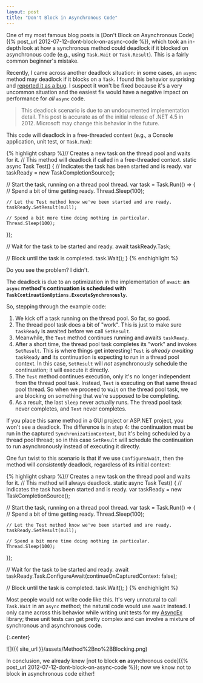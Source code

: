 ```yaml
---
layout: post
title: "Don't Block in Asynchronous Code"
---
```

One of my most famous blog posts is [Don't Block on Asynchronous Code]({% post_url 2012-07-12-dont-block-on-async-code %}), which took an in-depth look at how a synchronous method could deadlock if it blocked on asynchronous code (e.g., using `Task.Wait` or `Task.Result`). This is a fairly common beginner's mistake.



Recently, I came across another deadlock situation: in some cases, an `async` method may deadlock if it blocks on a `Task`. I found this behavior surprising and [reported it as a bug](https://connect.microsoft.com/VisualStudio/feedback/details/769322/waiting-on-task-can-deadlock-in-free-threaded-context). I suspect it won't be fixed because it's a very uncommon situation and the easiest fix would have a negative impact on performance for _all_ `async` code.



> This deadlock scenario is due to an undocumented implementation detail. This post is accurate as of the initial release of .NET 4.5 in 2012. Microsoft may change this behavior in the future.


This code will deadlock in a free-threaded context (e.g., a Console application, unit test, or `Task.Run`):



{% highlight csharp %}// Creates a new task on the thread pool and waits for it.
// This method will deadlock if called in a free-threaded context.
static async Task Test()
{
  // Indicates the task has been started and is ready.
  var taskReady = new TaskCompletionSource<object>();

  // Start the task, running on a thread pool thread.
  var task = Task.Run(() =>
  {
    // Spend a bit of time getting ready.
    Thread.Sleep(100);

    // Let the Test method know we've been started and are ready.
    taskReady.SetResult(null);

    // Spend a bit more time doing nothing in particular.
    Thread.Sleep(100);
  });

  // Wait for the task to be started and ready.
  await taskReady.Task;

  // Block until the task is completed.
  task.Wait();
}
{% endhighlight %}

Do you see the problem? I didn't.



The deadlock is due to an optimization in the implementation of `await`: **an `async` method's continuation is scheduled with `TaskContinuationOptions.ExecuteSynchronously`**.



So, stepping through the example code:



1. We kick off a task running on the thread pool. So far, so good.
1. The thread pool task does a bit of "work". This is just to make sure `taskReady` is awaited before we call `SetResult`.
1. Meanwhile, the `Test` method continues running and awaits `taskReady`.
1. After a short time, the thread pool task completes its "work" and invokes `SetResult`. This is where things get interesting! `Test` is _already awaiting_ `taskReady` **and** its continuation is expecting to run in a thread pool context. In this case, `SetResult` will _not_ asynchronously schedule the continuation; it will execute it directly.
1. The `Test` method continues execution, only it's no longer independent from the thread pool task. Instead, `Test` is executing on that same thread pool thread. So when we proceed to `Wait` on the thread pool task, we are blocking on something that we're supposed to be completing.
1. As a result, the last `Sleep` never actually runs. The thread pool task never completes, and `Test` never completes.


If you place this same method in a GUI project or ASP.NET project, you won't see a deadlock. The difference is in step 4: the continuation must be run in the captured `SynchronizationContext`, but it's being scheduled by a thread pool thread; so in this case `SetResult` will schedule the continuation to run asynchronously instead of executing it directly.



One fun twist to this scenario is that if we use `ConfigureAwait`, then the method will _consistently_ deadlock, regardless of its initial context:



{% highlight csharp %}// Creates a new task on the thread pool and waits for it.
// This method will always deadlock.
static async Task Test()
{
  // Indicates the task has been started and is ready.
  var taskReady = new TaskCompletionSource<object>();

  // Start the task, running on a thread pool thread.
  var task = Task.Run(() =>
  {
    // Spend a bit of time getting ready.
    Thread.Sleep(100);

    // Let the Test method know we've been started and are ready.
    taskReady.SetResult(null);

    // Spend a bit more time doing nothing in particular.
    Thread.Sleep(100);
  });

  // Wait for the task to be started and ready.
  await taskReady.Task.ConfigureAwait(continueOnCapturedContext: false);

  // Block until the task is completed.
  task.Wait();
}
{% endhighlight %}

Most people would not write code like this. It's very unnatural to call `Task.Wait` in an `async` method; the natural code would use `await` instead. I only came across this behavior while writing unit tests for my [AsyncEx](http://nitoasyncex.codeplex.com/) library; these unit tests can get pretty complex and can involve a mixture of synchronous and asynchronous code.



{:.center}

![]({{ site_url }}/assets/Method%2Bno%2BBlocking.png)  


In conclusion, we already knew [not to block **on** asynchronous code]({% post_url 2012-07-12-dont-block-on-async-code %}); now we know not to block **in** asynchronous code either!

